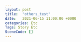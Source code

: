 ```yaml
---
layout: post
title:  "others_test"
date:   2021-06-15 11:00:00 +0000
categories: Etc
Tags: Story Etc
SceneCode: []
---
```

